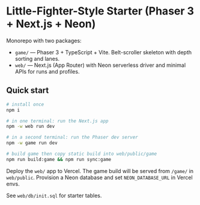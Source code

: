 # Little-Fighter-Style Starter (Phaser 3 + Next.js + Neon)

Monorepo with two packages:

- `game/` — Phaser 3 + TypeScript + Vite. Belt-scroller skeleton with depth sorting and lanes.
- `web/`  — Next.js (App Router) with Neon serverless driver and minimal APIs for runs and profiles.

## Quick start

```bash
# install once
npm i

# in one terminal: run the Next.js app
npm -w web run dev

# in a second terminal: run the Phaser dev server
npm -w game run dev

# build game then copy static build into web/public/game
npm run build:game && npm run sync:game
```

Deploy the `web/` app to Vercel. The game build will be served from `/game/` in `web/public`.
Provision a Neon database and set `NEON_DATABASE_URL` in Vercel envs.

See `web/db/init.sql` for starter tables.
